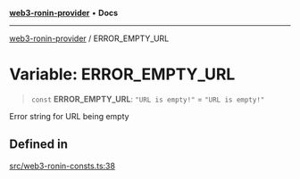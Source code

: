 [**web3-ronin-provider**](../README.md) • **Docs**

***

[web3-ronin-provider](../globals.md) / ERROR\_EMPTY\_URL

# Variable: ERROR\_EMPTY\_URL

> `const` **ERROR\_EMPTY\_URL**: `"URL is empty!"` = `"URL is empty!"`

Error string for URL being empty

## Defined in

[src/web3-ronin-consts.ts:38](https://github.com/chuacw/web3-ronin-provider/blob/a0101c455e71e221c1f508afff12749e77bf1fd8/src/web3-ronin-consts.ts#L38)
